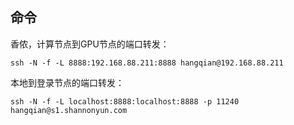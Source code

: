 ## 命令
香侬，计算节点到GPU节点的端口转发：
```
ssh -N -f -L 8888:192.168.88.211:8888 hangqian@192.168.88.211
```

本地到登录节点的端口转发：
```
ssh -N -f -L localhost:8888:localhost:8888 -p 11240 hangqian@s1.shannonyun.com
```




<!--stackedit_data:
eyJoaXN0b3J5IjpbLTUzNTk5NDcwNCwzNzU5MjI2NDQsMTIyNj
Q1NTY3MiwtNDc3NDg3MjA0XX0=
-->